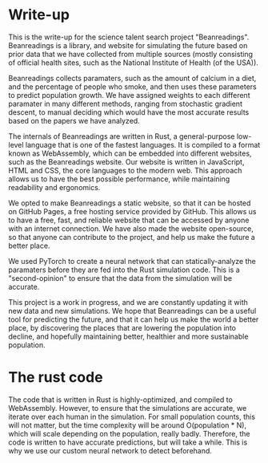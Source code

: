 # Write-up
This is the write-up for the science talent search project "Beanreadings". Beanreadings is a library, and website for simulating the future based on prior data that we have collected from multiple sources (mostly consisting of official health sites, such as the National Institute of Health (of the USA)).

Beanreadings collects paramaters, such as the amount of calcium in a diet, and the percentage of people who smoke, and then uses these parameters to predict population growth. We have assigned weights to each different paramater in many different methods, ranging from stochastic gradient descent, to manual deciding which would have the most accurate results based on the papers we have analyzed.

The internals of Beanreadings are written in Rust, a general-purpose low-level language that is one of the fastest languages. It is compiled to a format known as WebAssembly, which can be embedded into different websites, such as the Beanreadings website. Our website is written in JavaScript, HTML and CSS, the core languages to the modern web. This approach allows us to have the best possible performance, while maintaining readability and ergonomics.

We opted to make Beanreadings a static website, so that it can be hosted on GitHub Pages, a free hosting service provided by GitHub. This allows us to have a free, fast, and reliable website that can be accessed by anyone with an internet connection. We have also made the website open-source, so that anyone can contribute to the project, and help us make the future a better place.

We used PyTorch to create a neural network that can statically-analyze the paramaters before they are fed into the Rust simulation code. This is a "second-opinion" to ensure that the data from the simulation will be accurate.

This project is a work in progress, and we are constantly updating it with new data and new simulations. We hope that Beanreadings can be a useful tool for predicting the future, and that it can help us make the world a better place, by discovering the places that are lowering the population into decline, and hopefully maintaining better, healthier and more sustainable population.

# The rust code

The code that is written in Rust is highly-optimized, and compiled to WebAssembly. However, to ensure that the simulations are accurate, we iterate over each human in the simulation. For small population counts, this will not matter, but the time complexity will be around O(population * N), which will scale depending on the population, really badly. Therefore, the code is written to have accurate predictions, but will take a while. This is why we use our custom neural network to detect beforehand.
